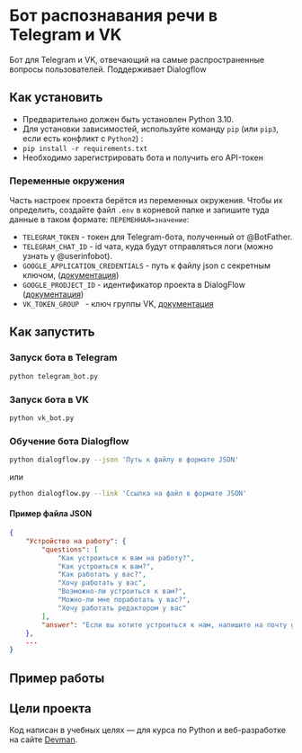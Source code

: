 # Бот распознавания речи в Telegram и VK

Бот для Telegram и VK, отвечающий на самые распространенные вопросы пользователей. Поддерживает Dialogflow

## Как установить

- Предварительно должен быть установлен Python 3.10.
- Для установки зависимостей, используйте команду `pip` (или `pip3`, если есть конфликт с `Python2`) :
- ```pip install -r requirements.txt```
- Необходимо зарегистрировать бота и получить его API-токен

### Переменные окружения
Часть настроек проекта берётся из переменных окружения.
Чтобы их определить, создайте файл `.env` в корневой папке и запишите туда данные в таком формате: `ПЕРЕМЕННАЯ=значение`:

- `TELEGRAM_TOKEN` - токен для Telegram-бота, полученный от @BotFather.
- `TELEGRAM_CHAT_ID` -  id чата, куда будут отправляться логи (можно узнать у @userinfobot).
- `GOOGLE_APPLICATION_CREDENTIALS` - путь к файлу json с секретным ключом, ([документация](https://cloud.google.com/docs/authentication/client-libraries))
- `GOOGLE_PRODJECT_ID` - идентификатор проекта в DialogFlow ([документация](https://cloud.google.com/dialogflow/es/docs/quick/setup))
- `VK_TOKEN_GROUP ` - ключ группы VK, [документация](https://vk.com/dev/implicit_flow_user)

## Как запустить

### Запуск бота в Telegram

```bash
python telegram_bot.py
```

### Запуск бота в VK

```bash
python vk_bot.py
```

### Обучение бота Dialogflow

```bash
python dialogflow.py --json 'Путь к файлу в формате JSON'
```
или
```bash
python dialogflow.py --link 'Ссылка на файл в формате JSON'
```

#### Пример файла JSON

```json
{
    "Устройство на работу": {
        "questions": [
            "Как устроиться к вам на работу?",
            "Как устроиться к вам?",
            "Как работать у вас?",
            "Хочу работать у вас",
            "Возможно-ли устроиться к вам?",
            "Можно-ли мне поработать у вас?",
            "Хочу работать редактором у вас"
        ],
        "answer": "Если вы хотите устроиться к нам, напишите на почту game-of-verbs@gmail.com мини-эссе о себе и прикрепите ваше портфолио."
    },
    ...
}
```

## Пример работы


## Цели проекта

Код написан в учебных целях — для курса по Python и веб-разработке на сайте [Devman](https://dvmn.org).